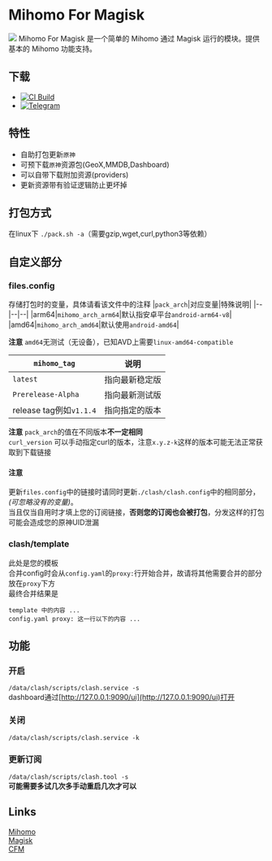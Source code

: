 # Mihomo For Magisk
![](https://socialify.git.ci/icewithcola/Mihomo_For_Magisk/image?description=1&forks=1&issues=1&name=1&owner=1&pulls=1&stargazers=1&theme=Dark)
Mihomo For Magisk 是一个简单的 Mihomo 通过 Magisk 运行的模块。提供基本的 Mihomo 功能支持。
## 下载
- [![CI Build](https://github.com/icewithcola/Mihomo_For_Magisk/actions/workflows/main.yml/badge.svg)](https://github.com/icewithcola/Mihomo_For_Magisk/actions/workflows/main.yml)
- [![Telegram](https://img.shields.io/static/v1?label=Telegram&message=@mfm_updates&color=5BCEFA)](https://t.me/mfm_updates)

## 特性
- 自助打包更新`原神`
- 可预下载`原神`资源包(GeoX,MMDB,Dashboard)
- 可以自带下载附加资源(providers)
- 更新资源带有验证逻辑防止更坏掉
## 打包方式
在linux下
`./pack.sh -a`（需要gzip,wget,curl,python3等依赖）
## 自定义部分
### files.config
存储打包时的变量，具体请看该文件中的注释
|`pack_arch`|对应变量|特殊说明|
|--|--|--|
|arm64|`mihomo_arch_arm64`|默认指安卓平台`android-arm64-v8`|
|amd64|`mihomo_arch_amd64`|默认使用`android-amd64`|

**注意**
`amd64`无测试（无设备），已知AVD上需要`linux-amd64-compatible`

|`mihomo_tag`|说明|
|---|---|
|`latest`|指向最新稳定版|
|`Prerelease-Alpha`|指向最新测试版|
|release tag例如`v1.1.4`|指向指定的版本|

**注意**
`pack_arch`的值在不同版本**不一定相同**\
`curl_version` 可以手动指定curl的版本，注意`x.y.z-k`这样的版本可能无法正常获取到下载链接
#### 注意
更新`files.config`中的链接时请同时更新`./clash/clash.config`中的相同部分，*(可忽略没有的变量)*。\
当且仅当自用时才填上您的订阅链接，**否则您的订阅也会被打包**，分发这样的打包可能会造成您的原神UID泄漏
### clash/template
此处是您的模板\
合并config时会从`config.yaml`的`proxy:`行开始合并，故请将其他需要合并的部分放在`proxy`下方\
最终合并结果是
```
template 中的内容 ...
config.yaml proxy: 这一行以下的内容 ...
```
## 功能
### 开启
`/data/clash/scripts/clash.service -s`\
dashboard通过[http://127.0.0.1:9090/ui](http://127.0.0.1:9090/ui)打开
### 关闭
`/data/clash/scripts/clash.service -k`
### 更新订阅
`/data/clash/scripts/clash.tool -s`\
**可能需要多试几次多手动重启几次才可以**
## Links
[Mihomo](https://github.com/MetaCubeX/mihomo)\
[Magisk](https://github.com/topjohnwu/Magisk)\
[CFM](https://github.com/taamarin/ClashforMagisk)